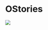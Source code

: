 # OStories

[![](https://jitpack.io/v/bekturaitbaev/OStories.svg)](https://jitpack.io/#bekturaitbaev/OStories)
